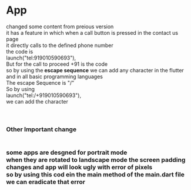 
# App
changed some content from preious version<br>
it has a feature in which when a call button is pressed in the contact us page<br>
it directly calls to the defined phone number<br>
the code is <br>
launch("tel:919010590693"),<br>
But for the call to proceed +91 is the code<br>
so by using the<b> escape sequence</b> we can add any character in the flutter and in all basic programming languages<br>
The escape Sequence is "/"<br>
  So by using <br>
  launch("tel:/+919010590693"),<br>
  we can add the character<br>
     <br><br>
     <h3>Other Important change<h3><br>
     some apps are desgned for portrait mode <br>
     when they are rotated to landscape mode the screen padding changes and app will look ugly with error of pixels<br>
     so by using this cod ein the main method of the main.dart file we can eradicate that error<br>


     